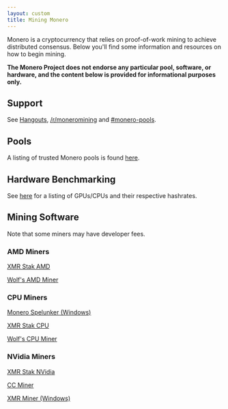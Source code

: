 ```yaml
---
layout: custom
title: Mining Monero
---
```

<div class="mining">
<div class="center-xs container description">
<p>Monero is a cryptocurrency that relies on proof-of-work mining to achieve distributed consensus. Below you'll find some information and resources on how to begin mining.</p>

<p><strong>The Monero Project does not endorse any particular pool, software, or hardware, and the content below is provided for informational purposes only.</strong></p>
</div>

<section class="container">
        <div class="row">      
            <!-- full block-->
            <div class="full col-lg-12 col-md-12 col-sm-12 col-xs-12">
                <div class="info-block">
                    <div class="row center-xs">
                        <div class="col">
                            <h2>Support</h2>
                        </div>
                    </div>
                    <div class="row center-xs">
                    <p>See <a href="/community/hangouts/"> Hangouts</a>, <a href="https://www.reddit.com/r/MoneroMining/" target="_blank" rel="noreferrer, noopener">/r/moneromining</a> and <a href="irc://chat.freenode.net/#monero-pools" target="_blank" rel="noreferrer, noopener">#monero-pools</a>.</p>
                    </div>
                </div>
            </div>
            <!-- end full block -->
        </div>
    </section>
<section class="container">
        <div class="row">
            <div class="left half no-pad-sm col-lg-6 col-md-6 col-sm-12 col-xs-12">
                <div class="info-block">
                    <div class="row center-xs">
                        <div class="col">
                            <h2>Pools</h2>
                        </div>
                    </div>
                    <div class="row center-xs">
                       <p>A listing of trusted Monero pools is found <a href="http://moneropools.com/"> here</a>.</p>
                    </div>
                </div>
            </div>
            <div class="right half col-lg-6 col-md-6 col-sm-12 col-xs-12">
                <div class="info-block">
                    <div class="row center-xs">
                        <div class="col">
                            <h2>Hardware Benchmarking</h2>
                        </div>
                    </div>
                    <div class="row center-xs">
                       <p>See <a href="http://monerobenchmarks.info/">here</a> for a listing of GPUs/CPUs and their respective hashrates.</p>
                    </div>
                </div>
            </div>
        </div>
    </section>
    <section class="container">
        <div class="row">      
            <!-- full block-->
            <div class="full col-lg-12 col-md-12 col-sm-12 col-xs-12">
                <div class="info-block">
                    <div class="row center-xs">
                        <div class="col">
                            <h2>Mining Software</h2>
                        </div>
                    </div>
                    <div class="row center-xs">
                       <p>Note that some miners may have developer fees.</p>
                    </div>
                    <div class="row miners">
                        <div class="col-md-4 col-xs-12 center-xs">
                            <h3>AMD Miners</h3>
                            <p><a href="https://github.com/fireice-uk/xmr-stak-amd" target="_blank" rel="noreferrer, noopener">XMR Stak AMD</a></p>
                            <p><a href="https://github.com/OhGodAPet/wolf-xmr-miner" target="_blank" rel="noreferrer, noopener">Wolf's AMD Miner</a></p>
                        </div>
                        <div class="col-md-4 col-xs-12 center-xs">
                            <h3>CPU Miners</h3>
                            <p><a href="https://github.com/jwinterm/monerospelunker/releases" target="_blank" rel="noreferrer, noopener">Monero Spelunker (Windows)</a></p>
                            <p><a href="https://github.com/fireice-uk/xmr-stak-cpu" target="_blank" rel="noreferrer, noopener">XMR Stak CPU</a></p>
                            <p><a href="https://github.com/OhGodAPet/cpuminer-multi" target="_blank" rel="noreferrer, noopener">Wolf's CPU Miner</a></p>
                        </div>
                        <div class="col-md-4 col-xs-12 center-xs">
                            <h3>NVidia Miners</h3>
                            <p><a href="https://github.com/fireice-uk/xmr-stak-nvidia" target="_blank" rel="noreferrer, noopener">XMR Stak NVidia</a></p>
                            <p><a href="https://github.com/tsiv/ccminer-cryptonight" target="_blank" rel="noreferrer, noopener">CC Miner</a></p>
                            <p><a href="https://github.com/xmrMiner/xmrMiner-Win64" target="_blank" rel="noreferrer, noopener">XMR Miner (Windows)</a></p>
                        </div>
                    </div>
                </div>
            </div>
            <!-- end full block -->
        </div>
    </section>
    

</div>
